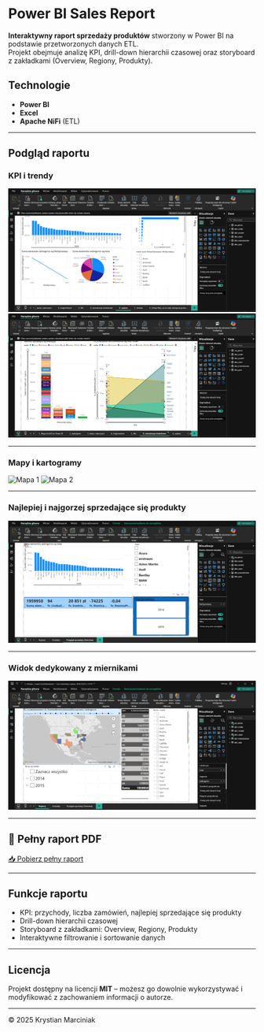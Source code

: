 # Power BI Sales Report

**Interaktywny raport sprzedaży produktów** stworzony w Power BI na podstawie przetworzonych danych ETL.  
Projekt obejmuje analizę KPI, drill-down hierarchii czasowej oraz storyboard z zakładkami (Overview, Regiony, Produkty).  

## Technologie
- **Power BI**
- **Excel**
- **Apache NiFi** (ETL)

---

## Podgląd raportu

### KPI i trendy
![KPI 1](screenshots/ogólny%20podgląd%20KPI%20i%20trendów%201.png)
![KPI 2](screenshots/ogólny%20podgląd%20KPI%20i%20trendów%202.png)

---

### Mapy i kartogramy
![Mapa 1](screenshots/Mapa%20lub%20kartogram%20sprzedaży%201.png)
![Mapa 2](screenshots/Mapa%20lub%20kartogram%20sprzedaży%202.png)

---

### Najlepiej i najgorzej sprzedające się produkty
![Ranking](screenshots/najlepiejnajgorzej%20sprzedające%20się%20produkty%2C%20rankingi.png)

---

### Widok dedykowany z miernikami
![Mierniki](screenshots/osobny%20widok%2C%20jeśli%20masz%20dedykowaną%20stronę%20z%20miernikami%201.png)

---

## 📄 Pełny raport PDF
[📥 Pobierz pełny raport](docs/Analiza%20sprzedaży%20produktów%20w%20sklepie%20internetowym%20_nr%20albumu%20149494.pdf)

---

## Funkcje raportu
- KPI: przychody, liczba zamówień, najlepiej sprzedające się produkty
- Drill-down hierarchii czasowej
- Storyboard z zakładkami: Overview, Regiony, Produkty
- Interaktywne filtrowanie i sortowanie danych

---

## Licencja
Projekt dostępny na licencji **MIT** – możesz go dowolnie wykorzystywać i modyfikować z zachowaniem informacji o autorze.

---

© 2025 Krystian Marciniak
